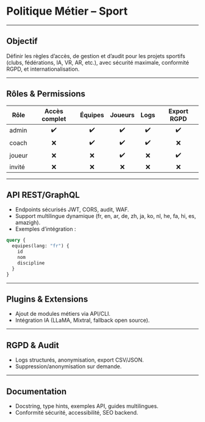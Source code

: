 # Politique Métier – Sport

---

## Objectif
Définir les règles d’accès, de gestion et d’audit pour les projets sportifs (clubs, fédérations, IA, VR, AR, etc.), avec sécurité maximale, conformité RGPD, et internationalisation.

---

## Rôles & Permissions

| Rôle      | Accès complet | Équipes | Joueurs | Logs | Export RGPD |
|-----------|:-------------:|:-------:|:-------:|:----:|:-----------:|
| admin     |      ✔️       |   ✔️   |   ✔️   | ✔️   |     ✔️     |
| coach     |      ❌       |   ✔️   |   ✔️   | ✔️   |     ❌     |
| joueur    |      ❌       |   ❌   |   ✔️   | ❌   |     ✔️     |
| invité    |      ❌       |   ❌   |   ❌   | ❌   |     ❌     |

---

## API REST/GraphQL
- Endpoints sécurisés JWT, CORS, audit, WAF.
- Support multilingue dynamique (fr, en, ar, de, zh, ja, ko, nl, he, fa, hi, es, amazigh).
- Exemples d’intégration :

```graphql
query {
  equipes(lang: "fr") {
    id
    nom
    discipline
  }
}
```

---

## Plugins & Extensions
- Ajout de modules métiers via API/CLI.
- Intégration IA (LLaMA, Mixtral, fallback open source).

---

## RGPD & Audit
- Logs structurés, anonymisation, export CSV/JSON.
- Suppression/anonymisation sur demande.

---

## Documentation
- Docstring, type hints, exemples API, guides multilingues.
- Conformité sécurité, accessibilité, SEO backend.
